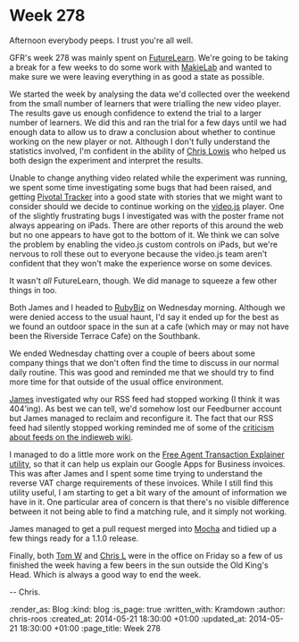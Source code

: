 Week 278
========

Afternoon everybody peeps. I trust you're all well.

GFR's week 278 was mainly spent on [FutureLearn][]. We're going to be taking a break for a few weeks to do some work with [MakieLab][] and wanted to make sure we were leaving everything in as good a state as possible.

We started the week by analysing the data we'd collected over the weekend from the small number of learners that were trialling the new video player. The results gave us enough confidence to extend the trial to a larger number of learners. We did this and ran the trial for a few days until we had enough data to allow us to draw a conclusion about whether to continue working on the new player or not. Although I don't fully understand the statistics involved, I'm confident in the ability of [Chris Lowis][] who helped us both design the experiment and interpret the results.

Unable to change anything video related while the experiment was running, we spent some time investigating some bugs that had been raised, and getting [Pivotal Tracker][] into a good state with stories that we might want to consider should we decide to continue working on the [video.js][] player. One of the slightly frustrating bugs I investigated was with the poster frame not always appearing on iPads. There are other reports of this around the web but no one appears to have got to the bottom of it. We think we can solve the problem by enabling the video.js custom controls on iPads, but we're nervous to roll these out to everyone because the video.js team aren't confident that they won't make the experience worse on some devices.

It wasn't _all_ FutureLearn, though. We did manage to squeeze a few other things in too.

Both James and I headed to [RubyBiz][] on Wednesday morning. Although we were denied access to the usual haunt, I'd say it ended up for the best as we found an outdoor space in the sun at a cafe (which may or may not have been the Riverside Terrace Cafe) on the Southbank.

We ended Wednesday chatting over a couple of beers about some company things that we don't often find the time to discuss in our normal daily routine. This was good and reminded me that we should try to find more time for that outside of the usual office environment.

[James][] investigated why our RSS feed had stopped working (I think it was 404'ing). As best we can tell, we'd somehow lost our Feedburner account but James managed to reclaim and reconfigure it. The fact that our RSS feed had silently stopped working reminded me of some of the [criticism about feeds on the indieweb wiki][IWC feed criticism].

I managed to do a little more work on the [Free Agent Transaction Explainer utility][FA trans explainer], so that it can help us explain our Google Apps for Business invoices. This was after James and I spent some time trying to understand the reverse VAT charge requirements of these invoices. While I still find this utility useful, I am starting to get a bit wary of the amount of information we have in it. One particular area of concern is that there's no visible difference between it not being able to find a matching rule, and it simply not working.

James managed to get a pull request merged into [Mocha][] and tidied up a few things ready for a 1.1.0 release.

Finally, both [Tom W][] and [Chris L][] were in the office on Friday so a few of us finished the week having a few beers in the sun outside the Old King's Head. Which is always a good way to end the week.

-- Chris.

[Chris Lowis]: http://blog.chrislowis.co.uk/
[Chris L]: http://blog.chrislowis.co.uk/
[FA trans explainer]: https://github.com/freerange/freeagent_transaction_explainer
[FutureLearn]: https://www.futurelearn.com/
[IWC feed criticism]: http://indiewebcamp.com/feed#Criticism
[James]: /james-mead
[MakieLab]: http://www.makieworld.com/
[Mocha]: https://github.com/freerange/mocha
[Pivotal Tracker]: http://www.pivotaltracker.com/
[Rubybiz]: http://rubybizuk.com/
[Tom W]: http://tomafro.net/
[video.js]: http://www.videojs.com/

:render_as: Blog
:kind: blog
:is_page: true
:written_with: Kramdown
:author: chris-roos
:created_at: 2014-05-21 18:30:00 +01:00
:updated_at: 2014-05-21 18:30:00 +01:00
:page_title: Week 278

